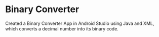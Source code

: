 # Binary Converter
Created a Binary Converter App in Android Studio using Java and XML, which converts a decimal number into its binary code.
